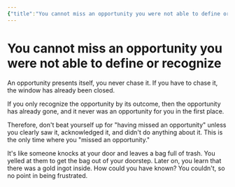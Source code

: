 ```yaml
---
{"title":"You cannot miss an opportunity you were not able to define or recognize","dg-permalink":"you-cannot-miss-an-opportunity-you-were-not-able-to-define-or-recognize","project":"[[noobthink.com]]","created":"2025-01-29T22:07","dg-publish":true,"dg-path":"You cannot miss an opportunity you were not able to define or recognize.md","permalink":"/you-cannot-miss-an-opportunity-you-were-not-able-to-define-or-recognize/","dgPassFrontmatter":true,"updated":"2025-01-29T22:08:16.362+01:00"}
---
```


# You cannot miss an opportunity you were not able to define or recognize

An opportunity presents itself, you never chase it. If you have to chase it, the window has already been closed. 

If you only recognize the opportunity by its outcome, then the opportunity has already gone, and it never was an opportunity for you in the first place.

Therefore, don't beat yourself up for "having missed an opportunity" unless you clearly saw it, acknowledged it, and didn't do anything about it. This is the only time where you "missed an opportunity."

It's like someone knocks at your door and leaves a bag full of trash. You yelled at them to get the bag out of your doorstep. Later on, you learn that there was a gold ingot inside. How could you have known? You couldn't, so no point in being frustrated. 


